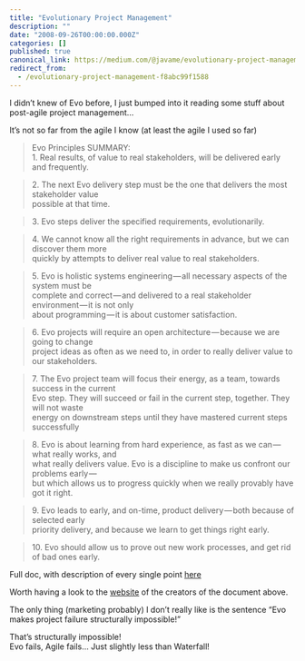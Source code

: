 ```yaml
---
title: "Evolutionary Project Management"
description: ""
date: "2008-09-26T00:00:00.000Z"
categories: []
published: true
canonical_link: https://medium.com/@javame/evolutionary-project-management-f8abc99f1588
redirect_from:
  - /evolutionary-project-management-f8abc99f1588
---
```


I didn’t knew of Evo before, I just bumped into it reading some stuff about post-agile project management…

It’s not so far from the agile I know (at least the agile I used so far)

> Evo Principles SUMMARY:   
> 1\. Real results, of value to real stakeholders, will be delivered early and frequently.

> 2\. The next Evo delivery step must be the one that delivers the most stakeholder value   
> possible at that time.

> 3\. Evo steps deliver the specified requirements, evolutionarily.

> 4\. We cannot know all the right requirements in advance, but we can discover them more   
> quickly by attempts to deliver real value to real stakeholders.

> 5\. Evo is holistic systems engineering — all necessary aspects of the system must be   
> complete and correct — and delivered to a real stakeholder environment — it is not only   
> about programming — it is about customer satisfaction.

> 6\. Evo projects will require an open architecture — because we are going to change   
> project ideas as often as we need to, in order to really deliver value to our stakeholders.

> 7\. The Evo project team will focus their energy, as a team, towards success in the current   
> Evo step. They will succeed or fail in the current step, together. They will not waste   
> energy on downstream steps until they have mastered current steps successfully

> 8\. Evo is about learning from hard experience, as fast as we can — what really works, and   
> what really delivers value. Evo is a discipline to make us confront our problems early —   
> but which allows us to progress quickly when we really provably have got it right.

> 9\. Evo leads to early, and on-time, product delivery — both because of selected early   
> priority delivery, and because we learn to get things right early.

> 10\. Evo should allow us to prove out new work processes, and get rid of bad ones early.

Full doc, with description of every single point [here](http://www.xs4all.nl/~nrm/EvoPrinc/EvoPrinciples.pdf)

Worth having a look to the [website](http://www.gilb.com/) of the creators of the document above.

The only thing (marketing probably) I don’t really like is the sentence “Evo makes project failure structurally impossible!”

That’s structurally impossible!  
Evo fails, Agile fails… Just slightly less than Waterfall!
